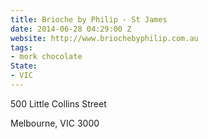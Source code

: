 ```yaml
---
title: Brioche by Philip - St James
date: 2014-06-28 04:29:00 Z
website: http://www.briochebyphilip.com.au
tags:
- mork chocolate
State:
- VIC
---
```


500 Little Collins Street

Melbourne, VIC 3000
